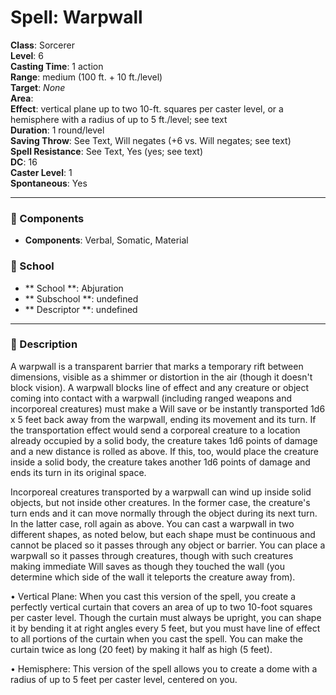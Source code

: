 
# Spell: Warpwall
**Class**: Sorcerer  
**Level**: 6  
**Casting Time**: 1 action  
**Range**: medium (100 ft. + 10 ft./level)  
**Target**: _None_  
**Area**:   
**Effect**: vertical plane up to two 10-ft. squares per caster level, or a hemisphere with a radius of up to 5 ft./level; see text  
**Duration**: 1 round/level  
**Saving Throw**: See Text, Will negates (+6 vs. Will negates; see text)  
**Spell Resistance**: See Text, Yes (yes; see text)  
**DC**: 16  
**Caster Level**: 1  
**Spontaneous**: Yes

---

### 🔮 Components
- **Components**: Verbal, Somatic, Material

### 🏫 School
- ** School **: Abjuration
- ** Subschool **: undefined
- ** Descriptor **: undefined
---

### 📜 Description
A warpwall is a transparent barrier that marks a temporary rift between dimensions, visible as a shimmer or distortion in the air (though it doesn't block vision). A warpwall blocks line of effect and any creature or object coming into contact with a warpwall (including ranged weapons and incorporeal creatures) must make a Will save or be instantly transported 1d6 x 5 feet back away from the warpwall, ending its movement and its turn. If the transportation effect would send a corporeal creature to a location already occupied by a solid body, the creature takes 1d6 points of damage and a new distance is rolled as above. If this, too, would place the creature inside a solid body, the creature takes another 1d6 points of damage and ends its turn in its original space. 

Incorporeal creatures transported by a warpwall can wind up inside solid objects, but not inside other creatures. In the former case, the creature's turn ends and it can move normally through the object during its next turn. In the latter case, roll again as above. You can cast a warpwall in two different shapes, as noted below, but each shape must be continuous and cannot be placed so it passes through any object or barrier. You can place a warpwall so it passes through creatures, though with such creatures making immediate Will saves as though they touched the wall (you determine which side of the wall it teleports the creature away from).

• Vertical Plane: When you cast this version of the spell, you create a perfectly vertical curtain that covers an area of up to two 10-foot squares per caster level. Though the curtain must always be upright, you can shape it by bending it at right angles every 5 feet, but you must have line of effect to all portions of the curtain when you cast the spell. You can make the curtain twice as long (20 feet) by making it half as high (5 feet).

• Hemisphere: This version of the spell allows you to create a dome with a radius of up to 5 feet per caster level, centered on you.
